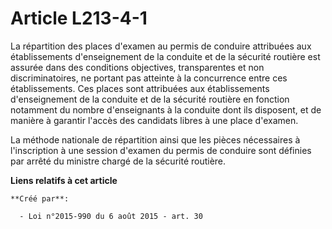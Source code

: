 # Article L213-4-1

La  répartition des places d'examen au permis de conduire attribuées aux  établissements d'enseignement de la conduite et de
la sécurité routière  est assurée dans des conditions objectives, transparentes et non  discriminatoires, ne portant pas
atteinte à la concurrence entre ces  établissements. Ces places sont attribuées aux établissements  d'enseignement de la
conduite et de la sécurité routière en fonction  notamment du nombre d'enseignants à la conduite dont ils disposent, et  de
manière à garantir l'accès des candidats libres à une place d'examen.

La méthode nationale de répartition ainsi  que les pièces nécessaires à l'inscription à une session d'examen du  permis de
conduire sont définies par arrêté du ministre chargé de la  sécurité routière.

**Liens relatifs à cet article**

	**Créé par**:

	  - Loi n°2015-990 du 6 août 2015 - art. 30
